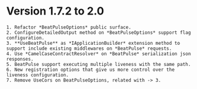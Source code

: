 # Version 1.7.2 to 2.0

    1. Refactor *BeatPulseOptions* public surface.
    2. ConfigureDetailedOutput method on *BeatPulseOptions* support flag configuration.
    3. **UseBeatPulse** as *IApplicationBuilder* extension method to support include existing middlewares on *BeatPulse* requests.
    4. Use *CamelCaseContractResolver* on *BeatPulse* serialization json responses.
    5. BeatPulse support executing multiple liveness with the same path.
    6. New registration options that give us more control over the liveness configuration.
    7. Remove UseCors on BeatPulseOptions, related with -> 3.

